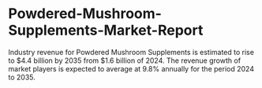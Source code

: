 # Powdered-Mushroom-Supplements-Market-Report
Industry revenue for Powdered Mushroom Supplements is estimated to rise to $4.4 billion by 2035 from $1.6 billion of 2024. The revenue growth of market players is expected to average at 9.8% annually for the period 2024 to 2035.
